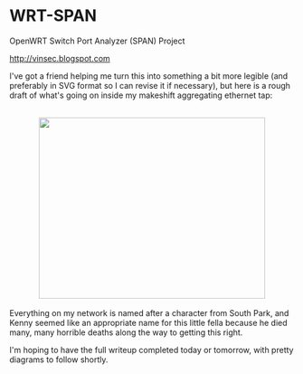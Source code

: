 WRT-SPAN
========

OpenWRT Switch Port Analyzer (SPAN) Project

http://vinsec.blogspot.com

I've got a friend helping me turn this into something a bit more legible (and preferably in SVG format so I can revise it if necessary), but here is a rough draft of what's going on inside my makeshift aggregating ethernet tap:<br />
<br />
<div class="separator" style="clear: both; text-align: center;">
<a href="http://2.bp.blogspot.com/-TcDXwOw56Zo/T6wMje3iiyI/AAAAAAAAAEU/vZJ2iNpUStA/s1600/kenny-draft1.png" imageanchor="1" style="margin-left: 1em; margin-right: 1em;"><img alt="" border="0" height="320" src="http://2.bp.blogspot.com/-TcDXwOw56Zo/T6wMje3iiyI/AAAAAAAAAEU/vZJ2iNpUStA/s400/kenny-draft1.png" title="" width="400" /></a></div>
<br />
Everything on my network is named after a character from South Park, and Kenny seemed like an appropriate name for this little fella because he died many, many horrible deaths along the way to getting this right.

I'm hoping to have the full writeup completed today or tomorrow, with pretty diagrams to follow shortly.